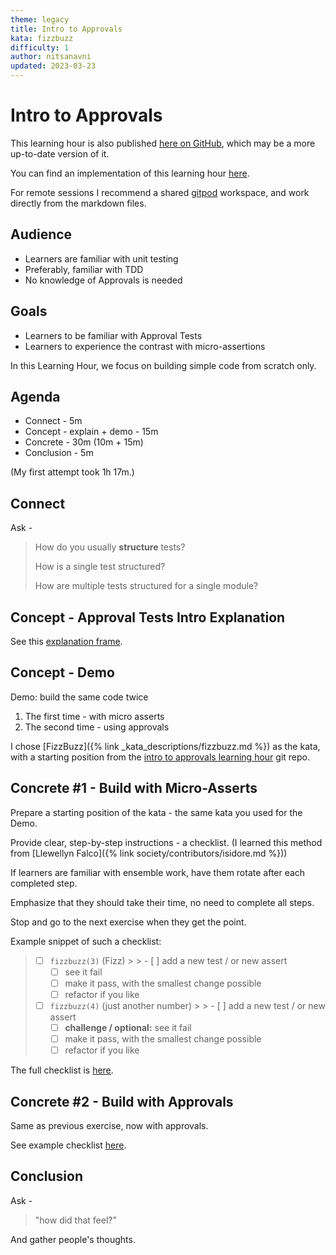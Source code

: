 ```yaml
---
theme: legacy
title: Intro to Approvals
kata: fizzbuzz
difficulty: 1
author: nitsanavni
updated: 2023-03-23
---
```


# Intro to Approvals

This learning hour is also published [here on GitHub](https://github.com/nitsanavni/intro-to-approvals-learning-hour/blob/main/description.md), which may be a more up-to-date version of it.

You can find an implementation of this learning hour [here](https://github.com/nitsanavni/intro-to-approvals-learning-hour/blob/main/frames/index.md).

For remote sessions I recommend a shared [gitpod](https://www.gitpod.io/docs/introduction) workspace, and work directly from the markdown files.

## Audience

-   Learners are familiar with unit testing
-   Preferably, familiar with TDD
-   No knowledge of Approvals is needed

## Goals

-   Learners to be familiar with Approval Tests
-   Learners to experience the contrast with micro-assertions

In this Learning Hour, we focus on building simple code from scratch only.

## Agenda

-   Connect - 5m
-   Concept - explain + demo - 15m
-   Concrete - 30m (10m + 15m)
-   Conclusion - 5m

(My first attempt took 1h 17m.)

## Connect

Ask -

> How do you usually **structure** tests?
>
> How is a single test structured?
>
> How are multiple tests structured for a single module?

## Concept - Approval Tests Intro Explanation

See this [explanation frame](https://github.com/nitsanavni/intro-to-approvals-learning-hour/blob/main/frames/explain.md).

## Concept - Demo

Demo: build the same code twice

1. The first time - with micro asserts
2. The second time - using approvals

I chose [FizzBuzz]({% link _kata_descriptions/fizzbuzz.md %}) as the kata, with a starting position from the [intro to approvals learning hour](https://github.com/nitsanavni/intro-to-approvals-learning-hour) git repo.

## Concrete #1 - Build with Micro-Asserts

Prepare a starting position of the kata - the same kata you used for the Demo.

Provide clear, step-by-step instructions - a checklist. (I learned this method from [Llewellyn Falco]({% link society/contributors/isidore.md %}))

If learners are familiar with ensemble work, have them rotate after each completed step.

Emphasize that they should take their time, no need to complete all steps.

Stop and go to the next exercise when they get the point.

Example snippet of such a checklist:

> -   [ ] `fizzbuzz(3)` (Fizz)
      >
      >     -   [ ] add a new test / or new assert
>     -   [ ] see it fail
>     -   [ ] make it pass, with the smallest change possible
>     -   [ ] refactor if you like
>
> -   [ ] `fizzbuzz(4)` (just another number)
      >
      >     -   [ ] add a new test / or new assert
>     -   [ ] **challenge / optional:** see it fail
>     -   [ ] make it pass, with the smallest change possible
>     -   [ ] refactor if you like

The full checklist is [here](https://github.com/nitsanavni/intro-to-approvals-learning-hour/blob/main/frames/exercise-use-asserts.md).

## Concrete #2 - Build with Approvals

Same as previous exercise, now with approvals.

See example checklist [here](https://github.com/nitsanavni/intro-to-approvals-learning-hour/blob/main/frames/exercise-use-approvals.md).

## Conclusion

Ask -

> "how did that feel?"

And gather people's thoughts.